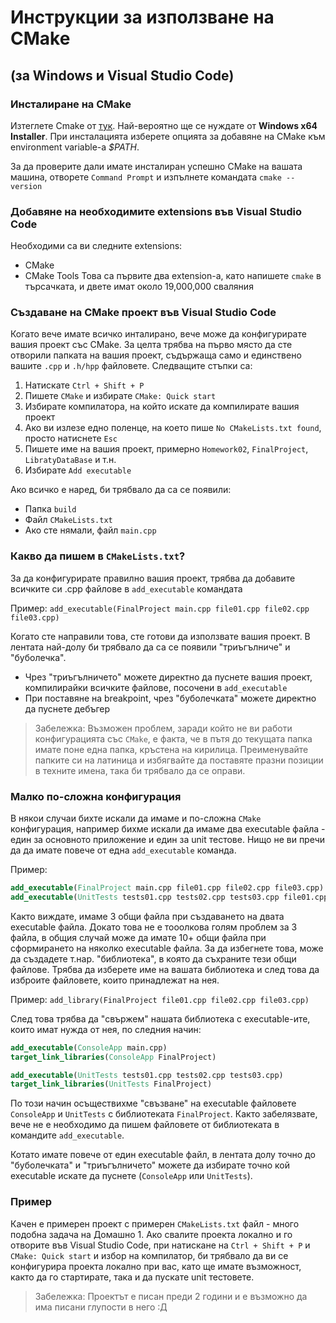 # Инструкции за използване на CMake
## (за Windows и Visual Studio Code)

### Инсталиране на CMake
Изтеглете Cmake от [тук](https://cmake.org/download/). Най-вероятно ще се нуждате от **Windows x64 Installer**. При инсталацията изберете опцията за добавяне на CMake към environment variable-a *$PATH*. 

За да проверите дали имате инсталиран успешно CMake на вашата машина, отворете `Command Prompt` и изпълнете командата `cmake --version`

### Добавяне на необходимите extensions във Visual Studio Code
Необходими са ви следните extensions:
 - CMake
 - CMake Tools
Това са първите два extension-a, като напишете `cmake` в търсачката, и двете имат около 19,000,000 сваляния

### Създаване на CMake проект във Visual Studio Code
Когато вече имате всичко инталирано, вече може да конфигурирате вашия проект със CMake. За целта трябва на първо място да сте отворили папката на вашия проект, съдържаща само и единствено вашите `.cpp` и `.h/hpp` файловете. Следващите стъпки са:
 1. Натискате `Ctrl + Shift + P`
 2. Пишете `CMake` и избирате `CMake: Quick start`
 3. Избирате компилатора, на който искате да компилирате вашия проект
 4. Ако ви излезе едно поленце, на което пише `No CMakeLists.txt found`, просто натиснете `Esc`
 5. Пишете име на вашия проект, примерно `Homework02`, `FinalProject`, `LibratyDataBase` и т.н.
 6. Избирате `Add executable`

Ако всичко е наред, би трябвало да са се появили:
 - Папка `build`
 - Файл `CMakeLists.txt`
 - Ако сте нямали, файл `main.cpp`

### Какво да пишем в `CMakeLists.txt`?
За да конфигурирате правилно вашия проект, трябва да добавите всичките си .cpp файлове в `add_executable` командата

Пример: `add_executable(FinalProject main.cpp file01.cpp file02.cpp file03.cpp)`

Когато сте направили това, сте готови да използвате вашия проект. В лентата най-долу би трябвало да са се появили "триъгълниче" и "буболечка".
 - Чрез "триъгълничето" можете директно да пуснете вашия проект, компилирайки всичките файлове, посочени в `add_executable`
 - При поставяне на breakpoint, чрез "буболечката" можете директно да пуснете дебъгер

> Забележка: Възможен проблем, заради който не ви работи конфигурацията със `CMake`, е факта, че в пътя до текущата папка имате поне една папка, кръстена на кирилица. Преименувайте папките си на латиница и избягвайте да поставяте празни позиции в техните имена, така би трябвало да се оправи.

### Малко по-сложна конфигурация
В някои случаи бихте искали да имаме и по-сложна `CMake` конфигурация, например бихме искали да имаме два executable файла - един за основното приложение и един за unit тестове. Нищо не ви пречи да да имате повече от една `add_executable` команда.

Пример:
```cmake
add_executable(FinalProject main.cpp file01.cpp file02.cpp file03.cpp)
add_executable(UnitTests tests01.cpp tests02.cpp tests03.cpp file01.cpp file02.cpp file03.cpp)
```

Както виждате, имаме 3 общи файла при създаването на двата executable файла. Докато това не е тооолкова голям проблем за 3 файла, в общия случай може да имате 10+ общи файла при сформирането на няколко executable файла. За да избегнете това, може да създадете т.нар. "библиотека", в която да съхраните тези общи файлове. Трябва да изберете име на вашата библиотека и след това да изброите файловете, които принадлежат на нея.

Пример: `add_library(FinalProject file01.cpp file02.cpp file03.cpp)`

След това трябва да "свържем" нашата библиотека с executable-ите, които имат нужда от нея, по следния начин:

```cmake
add_executable(ConsoleApp main.cpp)
target_link_libraries(ConsoleApp FinalProject)

add_executable(UnitTests tests01.cpp tests02.cpp tests03.cpp)
target_link_libraries(UnitTests FinalProject)
```

По този начин осъществихме "свъзване" на executable файловете `ConsoleApp` и `UnitTests` с библиотеката `FinalProject`. Както забелязвате, вече не е необходимо да пишем файловете от библиотеката в командите `add_executable`.

Котато имате повече от един executable файл, в лентата долу точно до "буболечката" и "триъгълничето" можете да избирате точно кой executable искате да пуснете (`ConsoleApp` или `UnitTests`).

### Пример
Качен е примерен проект с примерен `CMakeLists.txt` файл - много подобна задача на Домашно 1. Ако свалите проекта локално и го отворите във Visual Studio Code, при натискане на `Ctrl + Shift + P` и `CMake: Quick start` и избор на компилатор, би трябвало да ви се конфигурира проекта локално при вас, като ще имате възможност, както да го стартирате, така и да пускате unit тестовете.
> Забележка: Проектът е писан преди 2 години и е възможно да има писани глупости в него :Д
